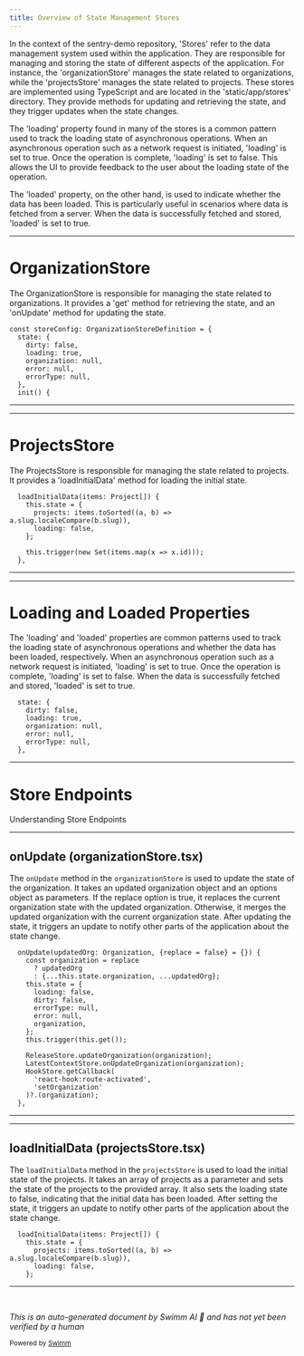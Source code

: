 ```yaml
---
title: Overview of State Management Stores
---
```

In the context of the sentry-demo repository, 'Stores' refer to the data management system used within the application. They are responsible for managing and storing the state of different aspects of the application. For instance, the 'organizationStore' manages the state related to organizations, while the 'projectsStore' manages the state related to projects. These stores are implemented using TypeScript and are located in the 'static/app/stores' directory. They provide methods for updating and retrieving the state, and they trigger updates when the state changes.

The 'loading' property found in many of the stores is a common pattern used to track the loading state of asynchronous operations. When an asynchronous operation such as a network request is initiated, 'loading' is set to true. Once the operation is complete, 'loading' is set to false. This allows the UI to provide feedback to the user about the loading state of the operation.

The 'loaded' property, on the other hand, is used to indicate whether the data has been loaded. This is particularly useful in scenarios where data is fetched from a server. When the data is successfully fetched and stored, 'loaded' is set to true.

<SwmSnippet path="/static/app/stores/organizationStore.tsx" line="29">

---

# OrganizationStore

The OrganizationStore is responsible for managing the state related to organizations. It provides a 'get' method for retrieving the state, and an 'onUpdate' method for updating the state.

```tsx
const storeConfig: OrganizationStoreDefinition = {
  state: {
    dirty: false,
    loading: true,
    organization: null,
    error: null,
    errorType: null,
  },
  init() {
```

---

</SwmSnippet>

<SwmSnippet path="/static/app/stores/projectsStore.tsx" line="64">

---

# ProjectsStore

The ProjectsStore is responsible for managing the state related to projects. It provides a 'loadInitialData' method for loading the initial state.

```tsx
  loadInitialData(items: Project[]) {
    this.state = {
      projects: items.toSorted((a, b) => a.slug.localeCompare(b.slug)),
      loading: false,
    };

    this.trigger(new Set(items.map(x => x.id)));
  },
```

---

</SwmSnippet>

<SwmSnippet path="/static/app/stores/organizationStore.tsx" line="30">

---

# Loading and Loaded Properties

The 'loading' and 'loaded' properties are common patterns used to track the loading state of asynchronous operations and whether the data has been loaded, respectively. When an asynchronous operation such as a network request is initiated, 'loading' is set to true. Once the operation is complete, 'loading' is set to false. When the data is successfully fetched and stored, 'loaded' is set to true.

```tsx
  state: {
    dirty: false,
    loading: true,
    organization: null,
    error: null,
    errorType: null,
  },
```

---

</SwmSnippet>

# Store Endpoints

Understanding Store Endpoints

<SwmSnippet path="/static/app/stores/organizationStore.tsx" line="55">

---

## onUpdate (organizationStore.tsx)

The `onUpdate` method in the `organizationStore` is used to update the state of the organization. It takes an updated organization object and an options object as parameters. If the replace option is true, it replaces the current organization state with the updated organization. Otherwise, it merges the updated organization with the current organization state. After updating the state, it triggers an update to notify other parts of the application about the state change.

```tsx
  onUpdate(updatedOrg: Organization, {replace = false} = {}) {
    const organization = replace
      ? updatedOrg
      : {...this.state.organization, ...updatedOrg};
    this.state = {
      loading: false,
      dirty: false,
      errorType: null,
      error: null,
      organization,
    };
    this.trigger(this.get());

    ReleaseStore.updateOrganization(organization);
    LatestContextStore.onUpdateOrganization(organization);
    HookStore.getCallback(
      'react-hook:route-activated',
      'setOrganization'
    )?.(organization);
  },
```

---

</SwmSnippet>

<SwmSnippet path="/static/app/stores/projectsStore.tsx" line="64">

---

## loadInitialData (projectsStore.tsx)

The `loadInitialData` method in the `projectsStore` is used to load the initial state of the projects. It takes an array of projects as a parameter and sets the state of the projects to the provided array. It also sets the loading state to false, indicating that the initial data has been loaded. After setting the state, it triggers an update to notify other parts of the application about the state change.

```tsx
  loadInitialData(items: Project[]) {
    this.state = {
      projects: items.toSorted((a, b) => a.slug.localeCompare(b.slug)),
      loading: false,
    };
```

---

</SwmSnippet>

&nbsp;

*This is an auto-generated document by Swimm AI 🌊 and has not yet been verified by a human*

<SwmMeta version="3.0.0" repo-id="Z2l0aHViJTNBJTNBc2VudHJ5LWRlbW8lM0ElM0FTd2ltbS1EZW1v" repo-name="sentry-demo" doc-type="overview"><sup>Powered by [Swimm](/)</sup></SwmMeta>
